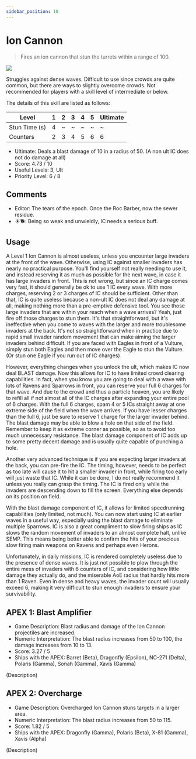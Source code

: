 ```yaml
---
sidebar_position: 10
---
```


# Ion Cannon

> Fires an ion cannon that stun the turrets within a range of 100.

<img src="/terms/ic.png" style={{zoom:1.25}}/>

Struggles against dense waves. Difficult to use since crowds are quite common, but there are ways to slightly overcome crowds. Not recommended for players with a skill level of intermediate or below.

The details of this skill are listed as follows:

| Level         | 1    | 2    | 3    | 4    | 5    | Ultimate |
| ------------- | ---- | ---- | ---- | ---- | ---- | -------- |
| Stun Time (s) | 4    | ~    | ~    | ~    | ~    | ~        |
| Counters      | 2    | 3    | 4    | 5    | 6    | 6        |

- Ultimate: Deals a blast damage of 10 in a radius of 50. (A non ult IC does not do damage at all)
- Score: 4.73 / 10
- Useful Levels: 3, Ult
- Priority Level: 6 / 8

## Comments

- Editor: The tears of the epoch. Once the Roc Barber, now the sewer residue.
- ☀🐕: Being so weak and unwieldly, IC needs a serious buff.

## Usage

A Level 1 Ion Cannon is almost useless, unless you encounter large invaders at the front of the wave. Otherwise, using IC against smaller invaders has nearly no practical purpose. You'll find yourself not really needing to use it, and instead reserving it as much as possible for the next wave, in case it has large invaders in front. This is not wrong, but since an IC charge comes very fast, it should generally be ok to use 1 IC every wave. With more charges, reserving 2 or 3 charges of IC should be sufficient. Other than that, IC is quite useless because a non-ult IC does not deal any damage at all, making nothing more than a pre-emptive defensive tool. You see those large invaders that are within your reach when a wave arrives? Yeah, just fire off those charges to stun them. It's that straightforward, but it's ineffective when you come to waves with the larger and more troublesome invaders at the back. It's not so straightforward when in practice due to rapid small invader random movement that can make aiming the larger invaders behind difficult. If you are faced with Eagles in front of a Vulture, simply stun both Eagles and then move over the Eagle to stun the Vulture. (Or stun one Eagle if you run out of IC charges)

However, everything changes when you unlock the ult, which makes IC now deal BLAST damage. Now this allows for IC to have limited crowd clearing capabilities. In fact, when you know you are going to deal with a wave with lots of Ravens and Sparrows in front, you can reserve your full 6 charges for that wave. And due to the crowd and thus a particle heaven, you are likely to refill all if not almost all of the IC charges after expanding your entire pool of 6 charges. With the full 6 charges, spam 4 or 5 ICs straight away at one extreme side of the field when the wave arrives. If you have lesser charges than the full 6, just be sure to reserve 1 charge for the larger invader behind. The blast damage may be able to blow a hole on that side of the field. Remember to keep it as extreme corner as possible, so as to avoid too much unnecessary resistance. The blast damage component of IC adds up to some pretty decent damage and is usually quite capable of punching a hole.

Another very advanced technique is if you are expecting larger invaders at the back, you can pre-fire the IC. The timing, however, needs to be perfect as too late will cause it to hit a smaller invader in front, while firing too early will just waste that IC. While it can be done, I do not really recommend it unless you really can grasp the timing. The IC is fired only while the invaders are descending down to fill the screen. Everything else depends on its position on field.

With the blast damage component of IC, it allows for limited speedrunning capabilities (only limited, not much). You can now start using IC at earlier waves in a useful way, especially using the blast damage to eliminate multiple Sparrows. IC is also a great compliment to slow firing ships as IC slows the random movement of invaders to an almost complete halt, unlike SEMP. This means being better able to confirm the hits of your precious slow firing main weapons on Ravens and perhaps even Herons.

Unfortunately, in daily missions, IC is rendered completely useless due to the presence of dense waves. It is just not possible to plow through the entire mess of invaders with 6 counters of IC, and considering how little damage they actually do, and the miserable AoE radius that hardly hits more than 1 Raven. Even in dense and heavy waves, the invader count will usually exceed 6, making it very difficult to stun enough invaders to ensure your survivability.


## APEX 1: Blast Amplifier

- Game Description: Blast radius and damage of the Ion Cannon projectiles are increased.
- Numeric Interpretation: The blast radius increases from 50 to 100, the damage increases from 10 to 13.
- Score: 3.27 / 5
- Ships with the APEX: Barret (Beta), Dragonfly (Epsilon), NC-271 (Delta), Polaris (Gamma), Sonah (Gamma), Xavis (Gamma)

(Description)

## APEX 2: Overcharge

- Game Description: Overcharged Ion Cannon stuns targets in a larger area.
- Numeric Interpretation: The blast radius increases from 50 to 115.
- Score: 1.82 / 5
- Ships with the APEX: Dragonfly (Gamma), Polaris (Beta), X-81 (Gamma), Xavis (Alpha)

(Description)

